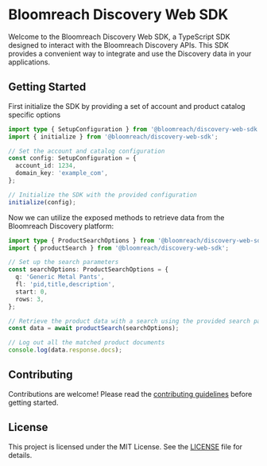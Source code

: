 # Bloomreach Discovery Web SDK

Welcome to the Bloomreach Discovery Web SDK, a TypeScript SDK designed to interact with the
Bloomreach Discovery APIs. This SDK provides a convenient way to integrate and use the Discovery
data in your applications.

## Getting Started

First initialize the SDK by providing a set of account and product catalog specific options

```typescript
import type { SetupConfiguration } from '@bloomreach/discovery-web-sdk';
import { initialize } from '@bloomreach/discovery-web-sdk';

// Set the account and catalog configuration
const config: SetupConfiguration = {
  account_id: 1234,
  domain_key: 'example_com',
};

// Initialize the SDK with the provided configuration
initialize(config);
```

Now we can utilize the exposed methods to retrieve data from the Bloomreach Discovery platform:

```typescript
import type { ProductSearchOptions } from '@bloomreach/discovery-web-sdk';
import { productSearch } from '@bloomreach/discovery-web-sdk';

// Set up the search parameters
const searchOptions: ProductSearchOptions = {
  q: 'Generic Metal Pants',
  fl: 'pid,title,description',
  start: 0,
  rows: 3,
};

// Retrieve the product data with a search using the provided search parameters
const data = await productSearch(searchOptions);

// Log out all the matched product documents
console.log(data.response.docs);
```

## Contributing

Contributions are welcome! Please read the [contributing guidelines](CONTRIBUTING.md) before getting started.

## License

This project is licensed under the MIT License. See the [LICENSE](LICENSE) file for details.
